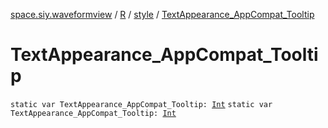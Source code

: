 [space.siy.waveformview](../../index.md) / [R](../index.md) / [style](index.md) / [TextAppearance_AppCompat_Tooltip](./-text-appearance_-app-compat_-tooltip.md)

# TextAppearance_AppCompat_Tooltip

`static var TextAppearance_AppCompat_Tooltip: `[`Int`](https://kotlinlang.org/api/latest/jvm/stdlib/kotlin/-int/index.html)
`static var TextAppearance_AppCompat_Tooltip: `[`Int`](https://kotlinlang.org/api/latest/jvm/stdlib/kotlin/-int/index.html)